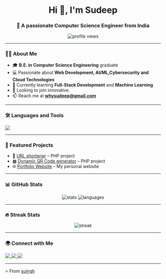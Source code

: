 <h1 align="center">Hi 👋, I'm Sudeep</h1>
<h3 align="center">🚀 A passionate Computer Science Engineer from India</h3>

<p align="center">
  <img src="https://komarev.com/ghpvc/?username=suingh&label=Profile%20Views&color=blueviolet&style=flat" alt="profile views" />
</p>

---

### 👨‍💻 About Me
- 🎓 **B.E. in Computer Science Engineering** graduate  
- 💻 Passionate about **Web Development, AI/ML,Cybersecurity and Cloud Technologies**  
- 🌱 Currently learning **Full-Stack Development** and **Machine Learning**  
- 🔭 Looking to join innovative.
- 📫 Reach me at **whysudeep@gmail.com**

---

### 🛠️ Languages and Tools
<p>
  <img src="https://skillicons.dev/icons?i=c,python,java,cpp,js,react,nodejs,php,mysql,mongodb,git,linux,vscode&perline=6" />
</p>

---

### 📂 Featured Projects
- 🔗 [URL shortener](https://arm.ct.ws) – PHP project  
- ▩ [Dynamic QR Code generator](https://qr.my-style.in) – PHP project  
- 🌐 [Portfolio Website](https://sudeep.free.nf) – My personal website  

---

### 📊 GitHub Stats
<p align="center">
  <img src="https://github-readme-stats.vercel.app/api?username=suingh&show_icons=true&theme=radical" alt="stats" />
  <img src="https://github-readme-stats.vercel.app/api/top-langs/?username=suingh&layout=compact&theme=radical" alt="languages" />
</p>

---

### 🔥 Streak Stats
<p align="center">
  <img src="https://streak-stats.demolab.com/?user=suingh&theme=radical" alt="streak" />
</p>

---

### 🌍 Connect with Me
<p>
  <a href="https://linkedin.com/in/suin" target="_blank">
    <img src="https://img.shields.io/badge/LinkedIn-blue?logo=linkedin&logoColor=white" />
  </a>
  <a href="mailto:whysudeep@gmail.com">
    <img src="https://img.shields.io/badge/Email-red?logo=gmail&logoColor=white" />
  </a>
  <a href="https://sudeep.free.nf" target="_blank">
    <img src="https://img.shields.io/badge/Portfolio-black?logo=githubpages&logoColor=white" />
  </a>
</p>

---

⭐️ From [suingh](https://github.com/suingh)
